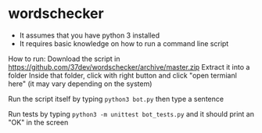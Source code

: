 # wordschecker

* It assumes that you have python 3 installed
* It requires basic knowledge on how to run a command line script

How to run:
Download the script in https://github.com/37dev/wordschecker/archive/master.zip
Extract it into a folder
Inside that folder, click with right button and click "open termianl here" (it may vary depending on the system)

Run the script itself by typing `python3 bot.py` then type a sentence

Run tests by typing `python3 -m unittest bot_tests.py` and it should print an "OK" in the screen
